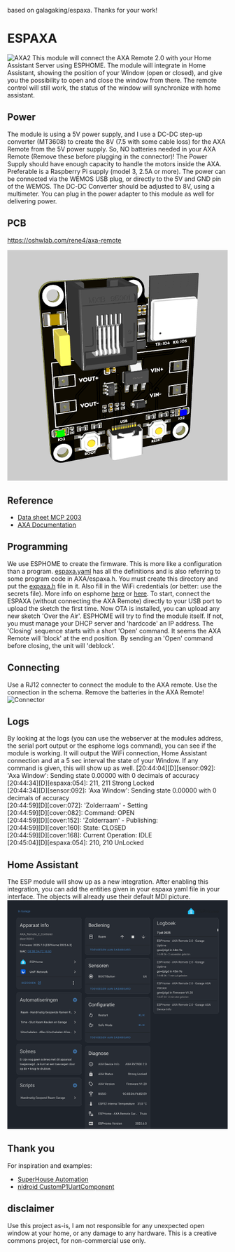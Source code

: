 based on galagaking/espaxa. Thanks for your work!

# ESPAXA
![AXA2](https://github.com/Baanaaana/espaxa/blob/master/docs/IMG_0939.jpeg)
This module will connect the AXA Remote 2.0 with your Home Assistant Server using ESPHOME. The module will integrate in Home Assistant, showing the position of your Window (open or closed), and give you the possibility to open and close the window from there. The remote control will still work, the status of the window will synchronize with home assistant.
## Power
The module is using a 5V power supply, and I use a DC-DC step-up converter (MT3608) to create the 8V (7.5 with some cable loss) for the AXA Remote from the 5V power supply. So, NO batteries needed in your AXA Remote (Remove these before plugging in the connector)! The Power Supply should have enough capacity to handle the motors inside the AXA. Preferable is a Raspberry Pi supply (model 3, 2.5A or more). The power can be connected via the WEMOS USB plug, or directly to the 5V and GND pin of the WEMOS. The DC-DC Converter should be adjusted to 8V, using a multimeter. You can plug in the power adapter to this module as well for delivering power.
## PCB
https://oshwlab.com/rene4/axa-remote

![3D_PCB](https://github.com/Baanaaana/espaxa/blob/master/docs/3D_PCB.png)
## Reference
- [Data sheet MCP 2003](http://ww1.microchip.com/downloads/en/devicedoc/22230a.pdf)
- [AXA Documentation](http://files.domoticaforum.eu/uploads/Axa/AXA%20Remote%202%20domotica%20English%202012nov_V2.pdf)
## Programming
We use ESPHOME to create the firmware. This is more like a configuration than a program. [espaxa.yaml](https://github.com/galagaking/espaxa/blob/master/espaxa.yaml) has all the definitions and is also referring to some program code in AXA/espaxa.h. You must create this directory and put the [expaxa.h](https://github.com/galagaking/espaxa/blob/master/AXA/espaxa.h) file in it. Also fill in the WiFi credentials (or better: use the secrets file). More info on esphome
[here](https://esphome.io/) or [here](https://www.galagaking.org/2019/11/05/esphome-workshop/). To start, connect the ESPAXA (without connecting the AXA Remote) directly to your USB port to upload the sketch the first time. Now OTA is installed, you can upload any new sketch 'Over the Air'. ESPHOME will try to find the module itself. If not, you must manage your DHCP server and 'hardcode' an IP address. The 'Closing' sequence starts with a short 'Open' command. It seems the AXA Remote will 'block' at the end position. By sending an 'Open' command before closing, the unit will 'deblock'.
## Connecting
Use a RJ12 connecter to connect the module to the AXA remote. Use the connection in the schema. Remove the batteries in the AXA Remote!
![Connector](https://github.com/galagaking/espaxa/blob/master/docs/20200831_155821.jpg)
## Logs
By looking at the logs (you can use the webserver at the modules address, the serial port output or the esphome logs command), you can see if the module is working. It will output the WiFi connection, Home Assistant connection and at a 5 sec interval the state of your Window. If any command is given, this will show up as well.
[20:44:04][D][sensor:092]: 'Axa Window': Sending state 0.00000  with 0 decimals of accuracy <BR>
[20:44:34][D][espaxa:054]: 211, 211 Strong Locked <BR>
[20:44:34][D][sensor:092]: 'Axa Window': Sending state 0.00000  with 0 decimals of accuracy <BR>
[20:44:59][D][cover:072]: 'Zolderraam' - Setting <BR>
[20:44:59][D][cover:082]:   Command: OPEN <BR>
[20:44:59][D][cover:152]: 'Zolderraam' - Publishing: <BR>
[20:44:59][D][cover:160]:   State: CLOSED <BR>
[20:44:59][D][cover:168]:   Current Operation: IDLE <BR>
[20:45:04][D][espaxa:054]: 210, 210 UnLocked <BR>
## Home Assistant
The ESP module will show up as a new integration. After enabling this integration, you can add the entities given in your espaxa yaml file in your interface. The objects will already use their default MDI picture.
![Home Assitant](https://github.com/Baanaaana/espaxa/blob/master/docs/homeassistant_esphome.png)
## Thank you
For inspiration and examples:
- [SuperHouse Automation](https://github.com/SuperHouse/)
- [nldroid CustomP1UartComponent](https://github.com/nldroid/CustomP1UartComponent)
## disclaimer
Use this project as-is, I am not responsible for any unexpected open window at your home, or any damage to any hardware. This is a creative commons project, for non-commercial use only.
